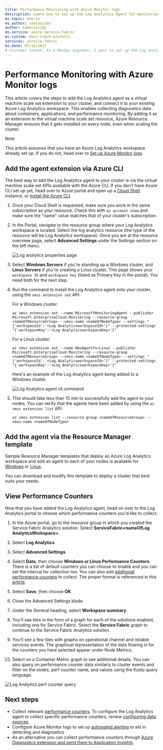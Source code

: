 ```yaml
---
title: Performance Monitoring with Azure Monitor logs 
description: Learn how to set up the Log Analytics Agent for monitoring containers and performance counters for your Azure Service Fabric clusters.
ms.topic: how-to
ms.author: tomcassidy
author: tomvcassidy
ms.service: azure-service-fabric
ms.custom: devx-track-azurecli
services: service-fabric
ms.date: 07/14/2022
# Customer intent: As a DevOps engineer, I want to set up the Log Analytics agent for Azure Service Fabric clusters, so that I can monitor performance and diagnostics data efficiently across my containerized applications.
---
```


# Performance Monitoring with Azure Monitor logs

This article covers the steps to add the Log Analytics agent as a virtual machine scale set extension to your cluster, and connect it to your existing Azure Log Analytics workspace. This enables collecting diagnostics data about containers, applications, and performance monitoring. By adding it as an extension to the virtual machine scale set resource, Azure Resource Manager ensures that it gets installed on every node, even when scaling the cluster.

> [!NOTE]
> This article assumes that you have an Azure Log Analytics workspace already set up. If you do not, head over to [Set up Azure Monitor logs](service-fabric-diagnostics-oms-setup.md).

## Add the agent extension via Azure CLI

The best way to add the Log Analytics agent to your cluster is via the virtual machine scale set APIs available with the Azure CLI. If you don't have Azure CLI set up yet, head over to Azure portal and open up a [Cloud Shell](/azure/cloud-shell/overview) instance, or [Install the Azure CLI](/cli/azure/install-azure-cli).

1. Once your Cloud Shell is requested, make sure you work in the same subscription as your resource. Check this with `az account show` and make sure the "name" value matches that of your cluster's subscription.

2. In the Portal, navigate to the resource group where your Log Analytics workspace is located. Select the log analytics resource (the type of the resource will be Log Analytics workspace). Once you are at the resource overview page, select **Advanced Settings** under the Settings section on the left menu.

    ![Log analytics properties page](media/service-fabric-diagnostics-oms-agent/oms-advanced-settings.png)

3. Select **Windows Servers** if you're standing up a Windows cluster, and **Linux Servers** if you're creating a Linux cluster. This page shows your `workspace ID` and `workspace key` (listed as Primary Key in the portal). You need both for the next step.

4. Run the command to install the Log Analytics agent onto your cluster, using the `vmss extension set` API:

    For a Windows cluster:

    ```azurecli
    az vmss extension set --name MicrosoftMonitoringAgent --publisher Microsoft.EnterpriseCloud.Monitoring --resource-group <nameOfResourceGroup> --vmss-name <nameOfNodeType> --settings "{'workspaceId':'<Log AnalyticsworkspaceId>'}" --protected-settings "{'workspaceKey':'<Log AnalyticsworkspaceKey>'}"
    ```

    For a Linux cluster:

    ```azurecli
    az vmss extension set --name OmsAgentForLinux --publisher Microsoft.EnterpriseCloud.Monitoring --resource-group <nameOfResourceGroup> --vmss-name <nameOfNodeType> --settings "{'workspaceId':'<Log AnalyticsworkspaceId>'}" --protected-settings "{'workspaceKey':'<Log AnalyticsworkspaceKey>'}"
    ```

    Here's an example of the Log Analytics agent being added to a Windows cluster.

    ![Log Analytics agent cli command](media/service-fabric-diagnostics-oms-agent/cli-command.png)

5. This should take less than 15 min to successfully add the agent to your nodes. You can verify that the agents have been added by using the `az vmss extension list` API:

    ```azurecli
    az vmss extension list --resource-group <nameOfResourceGroup> --vmss-name <nameOfNodeType>
    ```

## Add the agent via the Resource Manager template

Sample Resource Manager templates that deploy an Azure Log Analytics workspace and add an agent to each of your nodes is available for [Windows](https://github.com/Azure-Samples/service-fabric-cluster-templates/tree/master/5-VM-Windows-OMS-UnSecure) or [Linux](https://github.com/Azure-Samples/service-fabric-cluster-templates/tree/master/5-VM-Ubuntu-1-NodeType-Secure-OMS).

You can download and modify this template to deploy a cluster that best suits your needs.

## View Performance Counters

Now that you have added the Log Analytics agent, head on over to the Log Analytics portal to choose which performance counters you'd like to collect.

1. In the Azure portal, go to the resource group in which you created the Service Fabric Analytics solution. Select **ServiceFabric\<nameOfLog AnalyticsWorkspace\>**.

2. Select **Log Analytics**.

3. Select **Advanced Settings**.

4. Select **Data**, then choose **Windows or Linux Performance Counters**. There is a list of default counters you can choose to enable and you can set the interval for collection too. You can also add [additional performance counters](monitor-service-fabric-reference.md#performance-metrics) to collect. The proper format is referenced in this [article](/windows/win32/perfctrs/specifying-a-counter-path).

5. Select **Save**, then choose **OK**.

6. Close the Advanced Settings blade.

7. Under the General heading, select **Workspace summary**.

8. You'll see tiles in the form of a graph for each of the solutions enabled, including one for Service Fabric. Select the **Service Fabric** graph to continue to the Service Fabric Analytics solution.

9. You'll see a few tiles with graphs on operational channel and reliable services events. The graphical representation of the data flowing in for the counters you have selected appear under Node Metrics.

10. Select on a Container Metric graph to see additional details. You can also query on performance counter data similarly to cluster events and filter on the nodes, perf counter name, and values using the Kusto query language.

![Log Analytics perf counter query](media/service-fabric-diagnostics-event-analysis-oms/oms_node_metrics_table.PNG)

## Next steps

* Collect relevant [performance counters](monitor-service-fabric-reference.md#performance-metrics). To configure the Log Analytics agent to collect specific performance counters, review [configuring data sources](/azure/azure-monitor/agents/agent-data-sources#configure-data-sources).
* Configure Azure Monitor logs to set up [automated alerting](/azure/azure-monitor/alerts/alerts-overview) to aid in detecting and diagnostics
* As an alternative you can collect performance counters through [Azure Diagnostics extension and send them to Application Insights](service-fabric-diagnostics-event-aggregation-wad.md#add-the-application-insights-sink-to-the-resource-manager-template)
